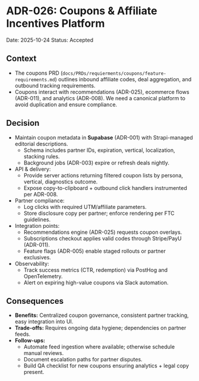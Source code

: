 # ADR-026: Coupons & Affiliate Incentives Platform
Date: 2025-10-24
Status: Accepted

## Context
- The coupons PRD (`docs/PRDs/requierments/coupons/feature-requirements.md`) outlines inbound affiliate codes, deal aggregation, and outbound tracking requirements.
- Coupons interact with recommendations (ADR-025), ecommerce flows (ADR-011), and analytics (ADR-008). We need a canonical platform to avoid duplication and ensure compliance.

## Decision
- Maintain coupon metadata in **Supabase** (ADR-001) with Strapi-managed editorial descriptions.
  - Schema includes partner IDs, expiration, vertical, localization, stacking rules.
  - Background jobs (ADR-003) expire or refresh deals nightly.
- API & delivery:
  - Provide server actions returning filtered coupon lists by persona, vertical, diagnostics outcome.
  - Expose copy-to-clipboard + outbound click handlers instrumented per ADR-008.
- Partner compliance:
  - Log clicks with required UTM/affiliate parameters.
  - Store disclosure copy per partner; enforce rendering per FTC guidelines.
- Integration points:
  - Recommendations engine (ADR-025) requests coupon overlays.
  - Subscriptions checkout applies valid codes through Stripe/PayU (ADR-011).
  - Feature flags (ADR-005) enable staged rollouts or partner exclusives.
- Observability:
  - Track success metrics (CTR, redemption) via PostHog and OpenTelemetry.
  - Alert on expiring high-value coupons via Slack automation.

## Consequences
- **Benefits:** Centralized coupon governance, consistent partner tracking, easy integration into UI.
- **Trade-offs:** Requires ongoing data hygiene; dependencies on partner feeds.
- **Follow-ups:**
  - Automate feed ingestion where available; otherwise schedule manual reviews.
  - Document escalation paths for partner disputes.
  - Build QA checklist for new coupons ensuring analytics + legal copy present.

